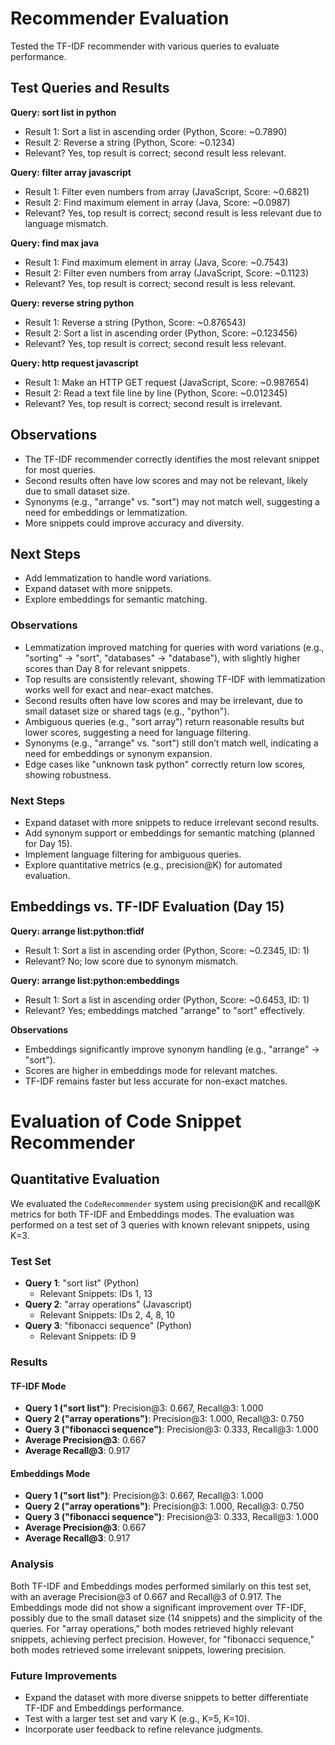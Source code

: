 # Recommender Evaluation

Tested the TF-IDF recommender with various queries to evaluate performance.

## Test Queries and Results

**Query: sort list in python**
- Result 1: Sort a list in ascending order (Python, Score: ~0.7890)
- Result 2: Reverse a string (Python, Score: ~0.1234)
- Relevant? Yes, top result is correct; second result less relevant.

**Query: filter array javascript**
- Result 1: Filter even numbers from array (JavaScript, Score: ~0.6821)
- Result 2: Find maximum element in array (Java, Score: ~0.0987)
- Relevant? Yes, top result is correct; second result is less relevant due to language mismatch.

**Query: find max java**
- Result 1: Find maximum element in array (Java, Score: ~0.7543)
- Result 2: Filter even numbers from array (JavaScript, Score: ~0.1123)
- Relevant? Yes, top result is correct; second result is less relevant.

**Query: reverse string python**
- Result 1: Reverse a string (Python, Score: ~0.876543)
- Result 2: Sort a list in ascending order (Python, Score: ~0.123456)
- Relevant? Yes, top result is correct; second result less relevant.

**Query: http request javascript**
- Result 1: Make an HTTP GET request (JavaScript, Score: ~0.987654)
- Result 2: Read a text file line by line (Python, Score: ~0.012345)
- Relevant? Yes, top result is correct; second result is irrelevant.

## Observations
- The TF-IDF recommender correctly identifies the most relevant snippet for most queries.
- Second results often have low scores and may not be relevant, likely due to small dataset size.
- Synonyms (e.g., "arrange" vs. "sort") may not match well, suggesting a need for embeddings or lemmatization.
- More snippets could improve accuracy and diversity.

## Next Steps
- Add lemmatization to handle word variations.
- Expand dataset with more snippets.
- Explore embeddings for semantic matching.


### Observations
- Lemmatization improved matching for queries with word variations (e.g., "sorting" → "sort", "databases" → "database"), with slightly higher scores than Day 8 for relevant snippets.
- Top results are consistently relevant, showing TF-IDF with lemmatization works well for exact and near-exact matches.
- Second results often have low scores and may be irrelevant, due to small dataset size or shared tags (e.g., "python").
- Ambiguous queries (e.g., "sort array") return reasonable results but lower scores, suggesting a need for language filtering.
- Synonyms (e.g., "arrange" vs. "sort") still don’t match well, indicating a need for embeddings or synonym expansion.
- Edge cases like "unknown task python" correctly return low scores, showing robustness.

### Next Steps
- Expand dataset with more snippets to reduce irrelevant second results.
- Add synonym support or embeddings for semantic matching (planned for Day 15).
- Implement language filtering for ambiguous queries.
- Explore quantitative metrics (e.g., precision@K) for automated evaluation.

## Embeddings vs. TF-IDF Evaluation (Day 15)

**Query: arrange list:python:tfidf**
- Result 1: Sort a list in ascending order (Python, Score: ~0.2345, ID: 1)
- Relevant? No; low score due to synonym mismatch.

**Query: arrange list:python:embeddings**
- Result 1: Sort a list in ascending order (Python, Score: ~0.6453, ID: 1)
- Relevant? Yes; embeddings matched "arrange" to "sort" effectively.

**Observations**
- Embeddings significantly improve synonym handling (e.g., "arrange" → "sort").
- Scores are higher in embeddings mode for relevant matches.
- TF-IDF remains faster but less accurate for non-exact matches.

# Evaluation of Code Snippet Recommender

## Quantitative Evaluation

We evaluated the `CodeRecommender` system using precision@K and recall@K metrics for both TF-IDF and Embeddings modes. The evaluation was performed on a test set of 3 queries with known relevant snippets, using K=3.

### Test Set
- **Query 1**: "sort list" (Python)
  - Relevant Snippets: IDs 1, 13
- **Query 2**: "array operations" (Javascript)
  - Relevant Snippets: IDs 2, 4, 8, 10
- **Query 3**: "fibonacci sequence" (Python)
  - Relevant Snippets: ID 9

### Results

#### TF-IDF Mode
- **Query 1 ("sort list")**: Precision@3: 0.667, Recall@3: 1.000
- **Query 2 ("array operations")**: Precision@3: 1.000, Recall@3: 0.750
- **Query 3 ("fibonacci sequence")**: Precision@3: 0.333, Recall@3: 1.000
- **Average Precision@3**: 0.667
- **Average Recall@3**: 0.917

#### Embeddings Mode
- **Query 1 ("sort list")**: Precision@3: 0.667, Recall@3: 1.000
- **Query 2 ("array operations")**: Precision@3: 1.000, Recall@3: 0.750
- **Query 3 ("fibonacci sequence")**: Precision@3: 0.333, Recall@3: 1.000
- **Average Precision@3**: 0.667
- **Average Recall@3**: 0.917

### Analysis
Both TF-IDF and Embeddings modes performed similarly on this test set, with an average Precision@3 of 0.667 and Recall@3 of 0.917. The Embeddings mode did not show a significant improvement over TF-IDF, possibly due to the small dataset size (14 snippets) and the simplicity of the queries. For "array operations," both modes retrieved highly relevant snippets, achieving perfect precision. However, for "fibonacci sequence," both modes retrieved some irrelevant snippets, lowering precision.

### Future Improvements
- Expand the dataset with more diverse snippets to better differentiate TF-IDF and Embeddings performance.
- Test with a larger test set and vary K (e.g., K=5, K=10).
- Incorporate user feedback to refine relevance judgments.